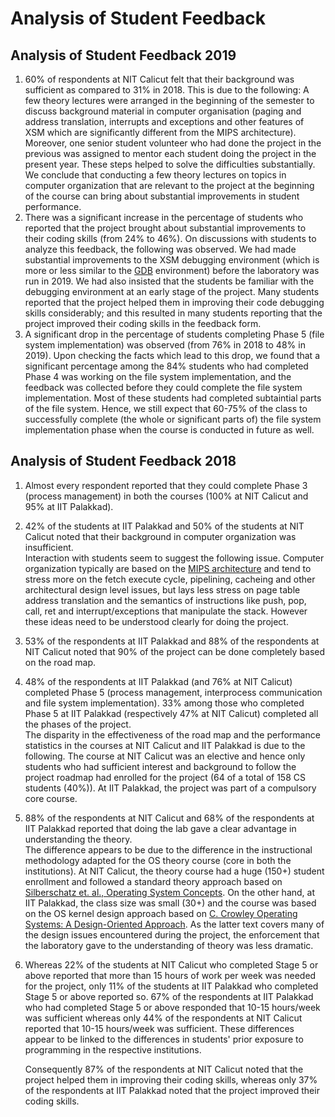 # Analysis of Student Feedback

## Analysis of Student Feedback 2019

1. 60% of respondents at NIT Calicut felt that their background was sufficient as compared to 31% in 2018. This is due to the following: A few theory lectures were arranged in the beginning of the semester to discuss background material in computer organisation (paging and address translation, interrupts and exceptions and other features of XSM which are significantly different from the MIPS architecture). Moreover, one senior student volunteer who had done the project in the previous was assigned to mentor each student doing the project in the present year. These steps helped to solve the difficulties substantially. We conclude that conducting a few theory lectures on topics in computer organization that are relevant to the project at the beginning of the course can bring about substantial improvements in student performance.
2. There was a significant increase in the percentage of students who reported that the project brought about substantial improvements to their coding skills (from 24% to 46%). On discussions with students to analyze this feedback, the following was observed. We had made substantial improvements to the XSM debugging environment (which is more or less similar to the [GDB](https://en.wikipedia.org/wiki/GNU_Debugger) environment) before the laboratory was run in 2019. We had also insisted that the students be familiar with the debugging environment at an early stage of the project. Many students reported that the project helped them in improving their code debugging skills considerably; and this resulted in many students reporting that the project improved their coding skills in the feedback form.
3. A significant drop in the percentage of students completing Phase 5 (file system implementation) was observed (from 76% in 2018 to 48% in 2019). Upon checking the facts which lead to this drop, we found that a significant percentage among the 84% students who had completed Phase 4 was working on the file system implementation, and the feedback was collected before they could complete the file system implementation. Most of these students had completed subtaintial parts of the file system. Hence, we still expect that 60-75% of the class to successfully complete (the whole or significant parts of) the file system implementation phase when the course is conducted in future as well.

## Analysis of Student Feedback 2018

1. Almost every respondent reported that they could complete Phase 3 (process management) in both the courses (100% at NIT Calicut and 95% at IIT Palakkad).
2. 42% of the students at IIT Palakkad and 50% of the students at NIT Calicut noted that their background in computer organization was insufficient.  
    Interaction with students seem to suggest the following issue. Computer organization typically are based on the [MIPS architecture](https://en.wikipedia.org/wiki/MIPS_architecture) and tend to stress more on the fetch execute cycle, pipelining, cacheing and other architectural design level issues, but lays less stress on page table address translation and the semantics of instructions like push, pop, call, ret and interrupt/exceptions that manipulate the stack. However these ideas need to be understood clearly for doing the project.
3. 53% of the respondents at IIT Palakkad and 88% of the respondents at NIT Calicut noted that 90% of the project can be done completely based on the road map.
4. 48% of the respondents at IIT Palakkad (and 76% at NIT Calicut) completed Phase 5 (process management, interprocess communication and file system implementation). 33% among those who completed Phase 5 at IIT Palakkad (respectively 47% at NIT Calicut) completed all the phases of the project.  
    The disparity in the effectiveness of the road map and the performance statistics in the courses at NIT Calicut and IIT Palakkad is due to the following. The course at NIT Calicut was an elective and hence only students who had sufficient interest and background to follow the project roadmap had enrolled for the project (64 of a total of 158 CS students (40%)). At IIT Palakkad, the project was part of a compulsory core course.
5. 88% of the respondents at NIT Calicut and 68% of the respondents at IIT Palakkad reported that doing the lab gave a clear advantage in understanding the theory.  
    The difference appears to be due to the difference in the instructional methodology adapted for the OS theory course (core in both the institutions). At NIT Calicut, the theory course had a huge (150+) student enrollment and followed a standard theory approach based on [Silberschatz et. al., Operating System Concepts](https://dl.acm.org/citation.cfm?id=1412284). On the other hand, at IIT Palakkad, the class size was small (30+) and the course was based on the OS kernel design approach based on [C. Crowley Operating Systems: A Design-Oriented Approach](https://dl.acm.org/citation.cfm?id=524414). As the latter text covers many of the design issues encountered during the project, the enforcement that the laboratory gave to the understanding of theory was less dramatic.
6. Whereas 22% of the students at NIT Calicut who completed Stage 5 or above reported that more than 15 hours of work per week was needed for the project, only 11% of the students at IIT Palakkad who completed Stage 5 or above reported so. 67% of the respondents at IIT Palakkad who had completed Stage 5 or above responded that 10-15 hours/week was sufficient whereas only 44% of the respondents at NIT Calicut reported that 10-15 hours/week was sufficient. These differences appear to be linked to the differences in students' prior exposure to programming in the respective institutions.

    Consequently 87% of the respondents at NIT Calicut noted that the project helped them in improving their coding skills, whereas only 37% of the respondents at IIT Palakkad noted that the project improved their coding skills.

